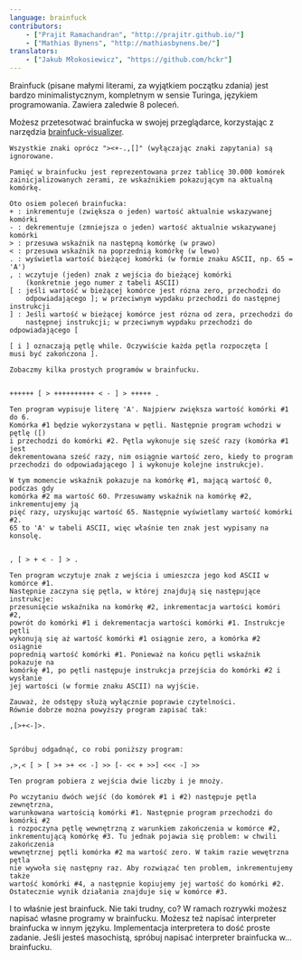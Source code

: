 ```yaml
---
language: brainfuck
contributors:
    - ["Prajit Ramachandran", "http://prajitr.github.io/"]
    - ["Mathias Bynens", "http://mathiasbynens.be/"]
translators:
    - ["Jakub Młokosiewicz", "https://github.com/hckr"]
---
```


Brainfuck (pisane małymi literami, za wyjątkiem początku zdania) jest bardzo 
minimalistycznym, kompletnym w sensie Turinga, językiem programowania.
Zawiera zaledwie 8 poleceń.

Możesz przetesotwać brainfucka w swojej przeglądarce, korzystając z narzędzia 
[brainfuck-visualizer](http://fatiherikli.github.io/brainfuck-visualizer/).

```
Wszystkie znaki oprócz "><+-.,[]" (wyłączając znaki zapytania) są ignorowane.

Pamięć w brainfucku jest reprezentowana przez tablicę 30.000 komórek
zainicjalizowanych zerami, ze wskaźnikiem pokazującym na aktualną komórkę.

Oto osiem poleceń brainfucka:
+ : inkrementuje (zwiększa o jeden) wartość aktualnie wskazywanej komórki
- : dekrementuje (zmniejsza o jeden) wartość aktualnie wskazywanej komórki
> : przesuwa wskaźnik na następną komórkę (w prawo)
< : przesuwa wskaźnik na poprzednią komórkę (w lewo)
. : wyświetla wartość bieżącej komórki (w formie znaku ASCII, np. 65 = 'A')
, : wczytuje (jeden) znak z wejścia do bieżącej komórki
    (konkretnie jego numer z tabeli ASCII)
[ : jeśli wartość w bieżącej komórce jest rózna zero, przechodzi do
    odpowiadającego ]; w przeciwnym wypdaku przechodzi do następnej instrukcji
] : Jeśli wartość w bieżącej komórce jest rózna od zera, przechodzi do
    następnej instrukcji; w przeciwnym wypdaku przechodzi do odpowiadającego [

[ i ] oznaczają pętlę while. Oczywiście każda pętla rozpoczęta [
musi być zakończona ].

Zobaczmy kilka prostych programów w brainfucku.


++++++ [ > ++++++++++ < - ] > +++++ .

Ten program wypisuje literę 'A'. Najpierw zwiększa wartość komórki #1 do 6.
Komórka #1 będzie wykorzystana w pętli. Następnie program wchodzi w pętlę ([)
i przechodzi do komórki #2. Pętla wykonuje się sześć razy (komórka #1 jest
dekrementowana sześć razy, nim osiągnie wartość zero, kiedy to program
przechodzi do odpowiadającego ] i wykonuje kolejne instrukcje).

W tym momencie wskaźnik pokazuje na komórkę #1, mającą wartość 0, podczas gdy
komórka #2 ma wartość 60. Przesuwamy wskaźnik na komórkę #2, inkrementujemy ją
pięć razy, uzyskując wartość 65. Następnie wyświetlamy wartość komórki #2.
65 to 'A' w tabeli ASCII, więc właśnie ten znak jest wypisany na konsolę.


, [ > + < - ] > .

Ten program wczytuje znak z wejścia i umieszcza jego kod ASCII w komórce #1.
Następnie zaczyna się pętla, w której znajdują się następujące instrukcje: 
przesunięcie wskaźnika na komórkę #2, inkrementacja wartości komóri #2,
powrót do komórki #1 i dekrementacja wartości komórki #1. Instrukcje pętli
wykonują się aż wartość komórki #1 osiągnie zero, a komórka #2 osiągnie
poprednią wartość komórki #1. Ponieważ na końcu pętli wskaźnik pokazuje na
komórkę #1, po pętli następuje instrukcja przejścia do komórki #2 i wysłanie
jej wartości (w formie znaku ASCII) na wyjście.

Zauważ, że odstępy służą wyłącznie poprawie czytelności.
Równie dobrze można powyższy program zapisać tak:

,[>+<-]>.


Spróbuj odgadnąć, co robi poniższy program:

,>,< [ > [ >+ >+ << -] >> [- << + >>] <<< -] >>

Ten program pobiera z wejścia dwie liczby i je mnoży.

Po wczytaniu dwóch wejść (do komórek #1 i #2) następuje pętla zewnętrzna,
warunkowana wartością komórki #1. Następnie program przechodzi do komórki #2
i rozpoczyna pętlę wewnętrzną z warunkiem zakończenia w komórce #2,
inkrementującą komórkę #3. Tu jednak pojawia się problem: w chwili zakończenia
wewnętrznej pętli komórka #2 ma wartość zero. W takim razie wewętrzna pętla
nie wywoła się następny raz. Aby rozwiązać ten problem, inkrementujemy także
wartość komórki #4, a następnie kopiujemy jej wartość do komórki #2.
Ostatecznie wynik działania znajduje się w komórce #3.
```

I to właśnie jest brainfuck. Nie taki trudny, co? W ramach rozrywki możesz
napisać własne programy w brainfucku. Możesz też napisać interpreter brainfucka
w innym języku. Implementacja interpretera to dość proste zadanie. Jeśli
jesteś masochistą, spróbuj napisać interpreter brainfucka w... brainfucku.

